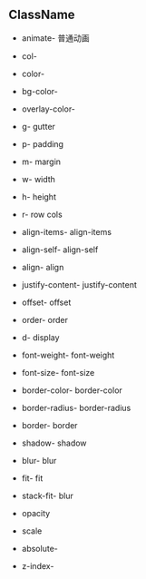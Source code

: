 ## ClassName

- animate-  普通动画

- col-

- color-
- bg-color-
- overlay-color-
- g-    gutter
- p-    padding
- m-    margin
- w-    width
- h-    height
- r-   row cols
- align-items-    align-items
- align-self-    align-self
- align-    align
- justify-content-    justify-content
- offset-    offset
- order-    order
- d-    display
- font-weight-    font-weight
- font-size-    font-size
- border-color-    border-color
- border-radius-    border-radius
- border-   border

- shadow-   shadow
- blur-   blur
- fit-   fit
- stack-fit-   blur
- opacity
- scale



- absolute-
- z-index-


